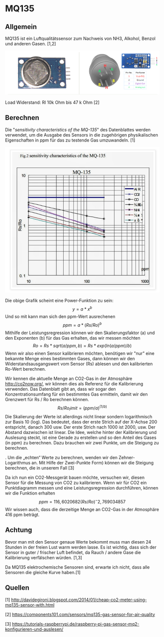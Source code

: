 # MQ135

## Allgemein

MQ135 ist ein Luftqualitätssensor zum Nachweis von NH3, Alkohol, Benzol und anderen Gasen. [1,2]

![image-20200525212409378](MQ135/image-20200525212409378.png)

Load Widerstand: Rl 10k Ohm bis 47 k Ohm [2]

## Berechnen

Die "*sensitivity characteristics of the MQ-135*" des Datenblattes werden verwendet, um die Ausgabe des Sensors in die zugehörigen physikalischen Eigenschaften in ppm für das zu testende Gas umzuwandeln. [1]

![image-20200525212328529](MQ135/image-20200525212328529.png)

Die obige Grafik scheint eine Power-Funktion zu sein:
$$
y = a * x ^ b 
$$
 Und so mit kann man sich den ppm-Wert ausrechenen
$$
ppm = a * (Rs / Ro) ^ b
$$
Mithilfe der Leistungsregression können wir den Skalierungsfaktor (a) und den Exponenten (b) für das Gas erhalten, das wir messen möchten 
$$
Ro = Rs * sqrt (a / ppm, b) = Rs * exp (ln (a / ppm) / b)
$$
 Wenn wir also einen Sensor kalibrieren möchten, benötigen wir "nur" eine bekannte Menge eines bestimmten Gases, dann können wir den Widerstandsausgangswert vom Sensor (Rs) ablesen und den kalibrierten Ro-Wert berechnen. 

Wir kennen die aktuelle Menge an CO2-Gas in der Atmosphäre http://co2now.org/, wir können dies als Referenz für die Kalibrierung verwenden. Das Datenblatt gibt an, dass wir sogar den Konzentrationsumfang für ein bestimmtes Gas ermitteln, damit wir den Grenzwert für Rs / Ro berechnen können. 
$$
Rs / Ro_limit = (ppm / a) ^ (1 / b)
$$
Die Skalierung der Werte ist allerdings nicht linear sondern logarithmisch zur Basis 10 (log). Das bedeutet, dass der erste Strich auf der X-Achse 200 entspricht, danach 300 usw. Der erste Strich nach 1000 ist 2000, usw. Der Abstand dazwischen ist linear. Die Idee, welche hinter der  Kalibrierung und Auslesung steckt, ist eine Gerade zu erstellen und so den Anteil des Gases (in ppm) zu berechnen. Dazu brauchen wir zwei Punkte, um die Steigung zu berechnen.

. Um die „echten“ Werte zu berechnen, wenden wir den Zehner-Logarithmus an. Mit Hilfe der Zwei-Punkte Form) können wir die Steigung berechnen, die in unserem Fall [3]

Da ich nun ein CO2-Messgerät bauen möchte, versuchen wir, diesen Sensor für die Messung von CO2 zu kalibrieren. Wenn wir für CO2 ein Punktdiagramm messen und eine Leistungsregression durchführen, können wir die Funktion erhalten 
$$
ppm = 116,6020682 (Rs / Ro) ^ - 2,769034857
$$
Wir wissen auch, dass die derzeitige Menge an CO2-Gas in der Atmosphäre 416 ppm beträgt. 

## Achtung

Bevor man mit den Sensor genaue Werte bekommt muss man diesen 24 Stunden in der freien Lust warm werden lasse. Es ist wichtig, dass sich der Sensor in guter / frischer Luft befindet, da Rauch / andere Gase die Kalibrierung verfälschen würden. [1,3]

Da MQ135 elektrochemische Sensoren sind, erwarte ich nicht, dass alle Sensoren die gleiche Kurve haben.[1]

## Quellen

[1] http://davidegironi.blogspot.com/2014/01/cheap-co2-meter-using-mq135-sensor-with.html

[2] https://components101.com/sensors/mq135-gas-sensor-for-air-quality

[3] https://tutorials-raspberrypi.de/raspberry-pi-gas-sensor-mq2-konfigurieren-und-auslesen/